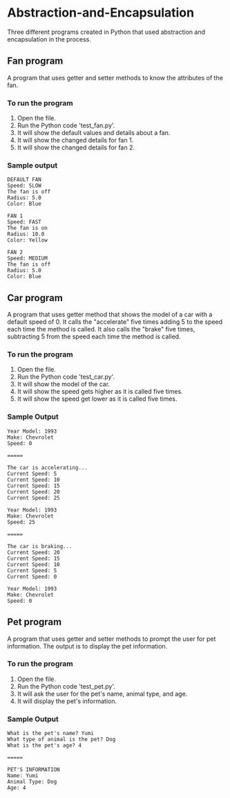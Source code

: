 # Abstraction-and-Encapsulation
Three different programs created in Python that used abstraction and encapsulation in the process.

## Fan program
A program that uses getter and setter methods to know the attributes of the fan.

### To run the program
1. Open the file.
2. Run the Python code 'test_fan.py'.
3. It will show the default values and details about a fan.
4. It will show the changed details for fan 1.
5. It will show the changed details for fan 2.

### Sample output
```
DEFAULT FAN
Speed: SLOW 
The fan is off 
Radius: 5.0 
Color: Blue

FAN 1
Speed: FAST 
The fan is on 
Radius: 10.0 
Color: Yellow

FAN 2
Speed: MEDIUM 
The fan is off 
Radius: 5.0 
Color: Blue
```

## Car program
A program that uses getter method that shows the model of a car with a default speed of 0. It calls the "accelerate" five times adding 5 to the speed each time the method is called. It also calls the "brake" five times, subtracting 5 from the speed each time the method is called.

### To run the program
1. Open the file.
2. Run the Python code 'test_car.py'.
3. It will show the model of the car.
4. It will show the speed gets higher as it is called five times.
5. It will show the speed get lower as it is called five times.

### Sample Output
```
Year Model: 1993
Make: Chevrolet
Speed: 0

=====

The car is accelerating...
Current Speed: 5
Current Speed: 10
Current Speed: 15
Current Speed: 20
Current Speed: 25

Year Model: 1993
Make: Chevrolet
Speed: 25

=====

The car is braking...
Current Speed: 20
Current Speed: 15
Current Speed: 10
Current Speed: 5
Current Speed: 0

Year Model: 1993
Make: Chevrolet
Speed: 0

```

## Pet program
A program that uses getter and setter methods to prompt the user for pet information. The output is to display the pet information.

### To run the program
1. Open the file.
2. Run the Python code 'test_pet.py'.
3. It will ask the user for the pet's name, animal type, and age.
4. It will display the pet's information.

### Sample Output
```
What is the pet's name? Yumi
What type of animal is the pet? Dog
What is the pet's age? 4

=====

PET'S INFORMATION
Name: Yumi 
Animal Type: Dog 
Age: 4
```
